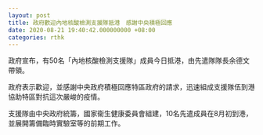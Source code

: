 ```yaml
---
layout: post
title: 政府歡迎內地核酸檢測支援隊抵港　感謝中央積極回應
date: 2020-08-21 19:40:42.000000000 +08:00
categories: rthk
---
```


政府宣布，有50名「內地核酸檢測支援隊」成員今日抵港，由先遣隊隊長余德文帶領。

政府表示歡迎，並感謝中央政府積極回應特區政府的請求，迅速組成支援隊伍到港協助特區對抗這次嚴峻的疫情。

支援隊由中央政府統籌，國家衞生健康委員會組建，10名先遣成員在8月初到港，並展開籌備臨時實驗室等的前期工作。
